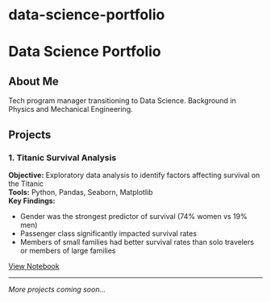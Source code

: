 # data-science-portfolio
# Data Science Portfolio

## About Me
Tech program manager transitioning to Data Science. Background in Physics and Mechanical Engineering.

## Projects

### 1. Titanic Survival Analysis
**Objective:** Exploratory data analysis to identify factors affecting survival on the Titanic  
**Tools:** Python, Pandas, Seaborn, Matplotlib  
**Key Findings:**
- Gender was the strongest predictor of survival (74% women vs 19% men)
- Passenger class significantly impacted survival rates
- Members of small families had better survival rates than solo travelers or members of large families

[View Notebook](https://github.com/gurra-kgp/data-science-portfolio/blob/58501aeccdf5de48c85fbe178760712d540e6187/Titanic%20Surival%20EDA/Titanic%20Survival%20Analysis.ipynb)

---

*More projects coming soon...*
